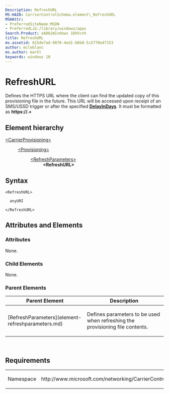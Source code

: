 ```yaml
---
Description: RefreshURL
MS-HAID: CarrierControlSchema.element\_RefreshURL
MSHAttr:
- PreferredSiteName:MSDN
- PreferredLib:/library/windows/apps
Search.Product: eADQiWindows 10XVcnh
title: RefreshURL
ms.assetid: 615de7ad-9070-4ed1-b6b8-5c5770e47153
author: mcleblanc
ms.author: markl
keywords: windows 10
---
```


# RefreshURL


Defines the HTTPS URL where the client can find the updated copy of this provisioning file in the future. This URL will be accessed upon receipt of an SMS/USSD trigger or after the specified [**DelayInDays**](element-delayindays.md). It must be formatted as **https://.+**

## Element hierarchy

<dl>
<dt><a href="element-carrierprovisioning.md">&lt;CarrierProvisioning&gt;</a></dt>
<dd>
<dl>
<dt><a href="element-provisioning.md">&lt;Provisioning&gt;</a></dt>
<dd>
<dl>
<dt><a href="element-refreshparameters.md">&lt;RefreshParameters&gt;</a></dt>
<dd><b>&lt;RefreshURL&gt;</b></dd>
</dl>
</dd>
</dl>
</dd>
</dl>

## Syntax

``` syntax
<RefreshURL>

  anyURI

</RefreshURL>
```

## Attributes and Elements


### Attributes

None.

### Child Elements

None.

### Parent Elements

<table>
<colgroup>
<col width="50%" />
<col width="50%" />
</colgroup>
<thead>
<tr class="header">
<th>Parent Element</th>
<th>Description</th>
</tr>
</thead>
<tbody>
<tr class="odd">
<td>[RefreshParameters](element-refreshparameters.md)</td>
<td><p>Defines parameters to be used when refreshing the provisioning file contents.</p></td>
</tr>
</tbody>
</table>

 

## Requirements

<table>
<colgroup>
<col width="50%" />
<col width="50%" />
</colgroup>
<tbody>
<tr class="odd">
<td><p>Namespace</p></td>
<td><p>http://www.microsoft.com/networking/CarrierControl/v1</p></td>
</tr>
</tbody>
</table>

 

 



